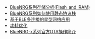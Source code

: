 


- [BlueNRG系列存储分析(Flash_and_RAM)](BlueNRG系列如何使用静态协议栈/BlueNRG系列存储分析(Flash_and_RAM).MD) 
- [BlueNRG系列如何使用静态协议栈](BlueNRG系列如何使用静态协议栈.md)
- [基于BLE多连接的星型网络应用](Multiple_connection/基于BLE多连接的星型网络应用.md)
- [功耗优化](功耗优化/如何优化BlueNRG-x的功耗.md)
- [BlueNRG-x系列官方OTA操作简介](OTA/BlueNRG-x系列官方OTA操作简介.md)








